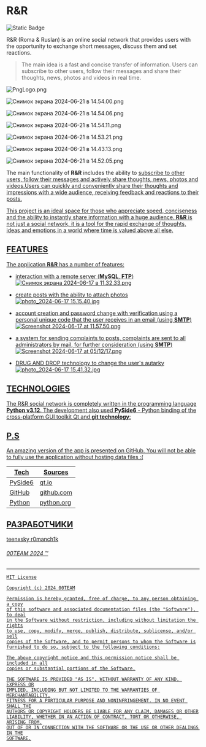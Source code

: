 # R&R 
![Static Badge](https://img.shields.io/badge/R%26R-v1.0.0-blue?style=flat-square&labelColor=gray)

R&R (Roma & Ruslan) is an online social network that provides users with the opportunity to exchange short messages, discuss them and set reactions.

> The main idea is a fast and concise transfer of information. Users can subscribe to other users, follow their messages and share their thoughts, news, photos and videos in real time.

![PngLogo.png](https://iimg.su/s/17/5EarAXqFsfBdHwy1bU2smCnbGHRu2sOsdOdPAd4W.png)

![Снимок экрана 2024-06-21 в 14.54.00.png](https://iimg.su/s/21/Fc5Q4FaUIOiNeRaz3UwvTEfuMJZ5wNog8ZBdZ7dJ.png)

![Снимок экрана 2024-06-21 в 14.54.06.png](https://iimg.su/s/21/GHHMHyqnnMQPZRDv1uuTYj0xtuYwUeCLkIfNd3j3.png)

![Снимок экрана 2024-06-21 в 14.54.11.png](https://iimg.su/s/21/GpG4pDYmd2tlgVvWm5Wk82ms3TvPfvb0F11lB5fD.png)

![Снимок экрана 2024-06-21 в 14.53.21.png](https://iimg.su/s/21/nbkk0XySVzkvNs7spLKT5eFccTMeCt33MwIEJyte.png)

![Снимок экрана 2024-06-21 в 14.43.13.png](https://iimg.su/s/21/TAlc4rh51xmGjgoVBmhXndr2mwFmomZhXc46kJLM.png)

![Снимок экрана 2024-06-21 в 14.52.05.png](https://iimg.su/s/21/iNCvSiBfQatwNZ28GhC2fgeT6r95I2UniKuPTnyL.png)

The main functionality of **R&R** includes the ability to <u> subscribe to other users, follow their messages and actively share thoughts, news, photos and videos.Users can quickly and conveniently share their thoughts and impressions with a wide audience, receiving feedback and reactions to their posts.

This project is an ideal space for those who appreciate speed, conciseness and the ability to instantly share information with a huge audience. **R&R** is not just a social network, it is a tool for the rapid exchange of thoughts, ideas and emotions in a world where time is valued above all else.



## FEATURES
The application **R&R** has a number of features:

 - interaction with a remote server (**MySQL**, **FTP**)
![Снимок экрана 2024-06-17 в 11.32.33.png](https://iimg.su/s/17/OSOOyZ7Rlqw1IHup1HLnWIMfKC4STMRiiesch4OM.png)

- create posts with the ability to attach photos
![photo_2024-06-17 15.15.40.jpg](https://iimg.su/s/17/f4PiZHAOjJfUdn2K7vSwqlojYxguNmBhWd5GDRU0.jpg)

- account creation and password change with verification using a personal unique code that the user receives in an email (using **SMTP**)
![Screenshot 2024-06-17 at 11.57.50.png](https://iimg.su/s/17/pp8f9o9YjhCkrnPkY4zDjXoC77qrQphrQRRe8Qiz.png )

- a system for sending complaints to posts, complaints are sent to all administrators by mail, for further consideration (using **SMTP**)
![Screenshot 2024-06-17 at 05/12/17.png](https://iimg.su/s/17/QfujZQD2IeYQbdp7v1KA5rWTQdn9eMp7kluvPtq7.png )

- DRUG AND DROP technology to change the user's autarky
![photo_2024-06-17 15.41.32.jpg](https://iimg.su/s/17/PyCix85dtf1FHHWmEqfk6MpIuNZ2GZymVAvOAuWc.jpg)

## TECHNOLOGIES
The R&R social network is completely written in the programming language **Python v3.12**. The development also used **PySide6** - Python binding of the cross-platform GUI toolkit Qt and **git technology**:

## P.S
An amazing version of the app is presented on GitHub. You will not be able to fully use the application without hosting data files :(

| Tech | Sources            |
| ------ |--------------------|
| PySide6 | [qt.io][SRCt]      |
| GitHub | [github.com][SRCg] |
| Python | [python.org][SRCp] |

## РАЗРАБОТЧИКИ
[teenxsky](https://github.com/teenxsky)
[r0manch1k](https://github.com/r0manch1k)

###### 00TEAM 2024 ™
[SRCt]: <https://doc.qt.io/qtforpython-6/index.html>
[SRCg]: <https://github.com/> 
[SRCp]: <https://www.python.org/>

---

```
MIT License

Copyright (c) 2024 00TEAM

Permission is hereby granted, free of charge, to any person obtaining a copy
of this software and associated documentation files (the "Software"), to deal
in the Software without restriction, including without limitation the rights
to use, copy, modify, merge, publish, distribute, sublicense, and/or sell
copies of the Software, and to permit persons to whom the Software is
furnished to do so, subject to the following conditions:

The above copyright notice and this permission notice shall be included in all
copies or substantial portions of the Software.

THE SOFTWARE IS PROVIDED "AS IS", WITHOUT WARRANTY OF ANY KIND, EXPRESS OR
IMPLIED, INCLUDING BUT NOT LIMITED TO THE WARRANTIES OF MERCHANTABILITY,
FITNESS FOR A PARTICULAR PURPOSE AND NONINFRINGEMENT. IN NO EVENT SHALL THE
AUTHORS OR COPYRIGHT HOLDERS BE LIABLE FOR ANY CLAIM, DAMAGES OR OTHER
LIABILITY, WHETHER IN AN ACTION OF CONTRACT, TORT OR OTHERWISE, ARISING FROM,
OUT OF OR IN CONNECTION WITH THE SOFTWARE OR THE USE OR OTHER DEALINGS IN THE
SOFTWARE.
```
